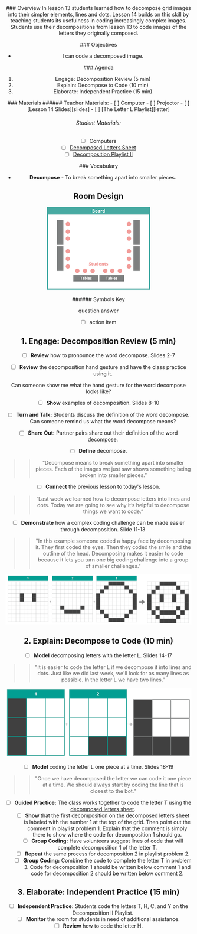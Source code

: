 <header class='header' title='Decomposition II' subtitle='Lesson 14'/>

<notable>
<iconp src='/icons/activity.png'>### Overview</iconp>
In lesson 13 students learned how to decompose grid images into their simpler elements, lines and dots. Lesson 14 builds on this skill by teaching students its usefulness in coding increasingly complex images. Students use their decompositions from lesson 13 to code images of the letters they originally composed.

<iconp src='/icons/objectives.png'>### Objectives</iconp>
- I can code a decomposed image.

<iconp src='/icons/agenda.png'>### Agenda</iconp>

1. Engage: Decomposition Review (5 min)
1. Explain: Decompose to Code (10 min)
1. Elaborate: Independent Practice (15 min)

<note>
<iconp src='/icons/materials.png'>### Materials</iconp>
###### Teacher Materials:
- [ ] Computer
- [ ] Projector
- [ ] [Lesson 14 Slides][slides]
- [ ] [The Letter L Playlist][letter]

###### Student Materials:
- [ ] Computers
- [ ] [Decomposed Letters Sheet][sheets]
- [ ] [Decomposition Playlist II][playlist]

<iconp src='/icons/vocab.png'>### Vocabulary</iconp>
- **Decompose** - To break something apart into smaller pieces.

</note>

<pagebreak/>

## Room Design

![room](./images/layout-computer.png)

<note borderLeft='2px solid green' mt='2em'>
###### Symbols Key

<iconp ml='1.65em' type='question'>question</iconp>
<iconp ml='1.65em' type='answer'>answer</iconp>
- [ ] action item
</note>

<pagebreak/>

## 1. Engage: Decomposition Review (5 min)
- [ ] **Review** how to pronounce the word decompose. Slides 2-7

- [ ] **Review** the decomposition hand gesture and have the class practice using it.

<iconp type='question'>Can someone show me what the hand gesture for the word decompose looks like?
</iconp>

- [ ] **Show** examples of decomposition. Slides 8-10

- [ ] **Turn and Talk:** Students discuss the definition of the word decompose.
<iconp type='question'>Can someone remind us what the word decompose means?</iconp>

- [ ] **Share Out:** Partner pairs share out their definition of the word decompose.
- [ ] **Define** decompose.
>> “Decompose means to break something apart into smaller pieces. Each of the images we just saw shows something being broken into smaller pieces.”

- [ ] **Connect** the previous lesson to today's lesson.
>> “Last week we learned how to decompose letters into lines and dots. Today we are going to see why it’s helpful to decompose things we want to code.”

- [ ] **Demonstrate** how a complex coding challenge can be made easier through decomposition. Slide 11-13
>> "In this example someone coded a happy face by decomposing it. They first coded the eyes. Then they coded the smile and the outline of the head. Decomposing makes it easier to code because it lets you turn one big coding challenge into a group of smaller challenges."

![smiley](./images/smiley-face.png)

## 2. Explain: Decompose to Code (10 min)
- [ ] **Model** decomposing letters with the letter L. Slides 14-17
>>"It is easier to code the letter L if we decompose it into lines and dots. Just like we did last week, we'll look for as many lines as possible. In the letter L we have two lines."

![letter](./images/letter-l.png)

- [ ] **Model** coding the letter L one piece at a time. Slides 18-19
>> "Once we have decomposed the letter we can code it one piece at a time. We should always start by coding the line that is closest to the bot."

- [ ] **Guided Practice:** The class works together to code the letter T using the [decomposed letters sheet][sheets].
  - [ ] **Show** that the first decomposition on the decomposed letters sheet is labeled with the number 1 at the top of the grid. Then point out the comment in playlist problem 1. Explain that the comment is simply there to show where the code for decomposition 1 should go.
  - [ ] **Group Coding:** Have volunteers suggest lines of code that will complete decomposition 1 of the letter T.
  - [ ] **Repeat** the same process for decomposition 2 in playlist problem 2.
  - [ ] **Group Coding:** Combine the code to complete the letter T in problem 3. Code for decomposition 1 should be written below comment 1 and code for decomposition 2 should be written below comment 2.

## 3. Elaborate: Independent Practice (15 min)
- [ ] **Independent Practice:** Students code the letters T, H, C, and Y on the Decomposition II Playlist.
- [ ] **Monitor** the room for students in need of additional assistance.
- [ ] **Review** how to code the letter H.

</notable>

[slides]: https://docs.google.com/presentation/d/10L6IRJjHOPYSiIRTujcMV1cagxx6txOwYXWI66qK3_4/edit#slide=id.p
[letter]: http://www.pixelbots.io/X2LPG
[sheets]: https://drive.google.com/open?id=0B48_2vIyABioVkxvUm1fb2RVYVU
[playlist]: http://www.pixelbots.io/JD7Y8
